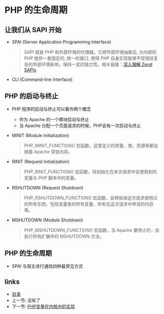PHP 的生命周期
===

让我们从 SAPI 开始
---

+ SPAI (Server Application Programming Interface)
  > SAPI 就是 PHP 和外部环境的代理器。它把外部环境抽象后, 为内部的 PHP 提供一套固定的, 统一的接口, 使得 PHP 自身实现能够不受错综复杂的外部环境影响，保持一定的独立性。相关链接：[深入理解 Zend SAPIs](http://www.laruence.com/2008/08/12/180.html)

+ CLI (Command-line Interface)

PHP 的启动与终止
---

+ PHP 程序的启动与终止可以看作两个概念
  + 作为 Apache 的一个模块启动与终止
  + 当 Apache 分配一个页面请求的时候，PHP会有一次启动与终止

+ MINIT (Module Initialization)
  > PHP_MINIT_FUNCTION() 宏函数，这里定义的常量、类、资源等都会随着 Apache 常驻内存。

+ RINIT (Request Initialization)
  > PHP_RINIT_FUNCTION() 宏函数，将初始化在本次请求中会使用到的变量与 PHP 脚本中的变量。

+ RSHUTDOWN (Request Shutdown)
  > PHP_RSHUTDOWN_FUNCTION() 宏函数，会释放掉这次请求使用过的所有东西，包括变量表的所有变量、所有在这次请求中申请的内存等。

+ MSHUTDOWN (Module Shutdown)
  > PHP_MSHUTDOWN_FUNCTION() 宏函数，当 Apache 要停止时，会执行所有扩展中的 MSHUTDOWN 方法。

PHP 的生命周期
---
+ SPAI 与宿主进行通信四种最常见方式

links
---

+ [目录](00.目录.md)
+ 上一节: 没有了
+ 下一节: [PHP变量在内核中的实现](02.PHP变量在内核中的实现.md)
